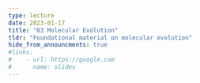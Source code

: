 ```yaml
---
type: lecture
date: 2023-01-17
title: "03 Molecular Evolution"
tldr: "Foundational material on molecular evolution"
hide_from_announcments: true
#links: 
#    - url: https://google.com
#      name: slides
---
```

